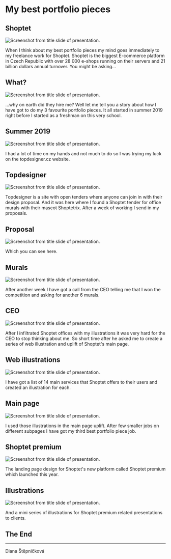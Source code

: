 # My best portfolio pieces

## Shoptet

![Screenshot from title slide of presentation.](img/01-slide.jpg)

When I think about my best portfolio pieces my mind goes immediately to my freelance work for Shoptet. Shoptet is the biggest E-commerce platform in Czech Republic with over 28 000 e-shops running on their servers and 21 billion dollars annual turnover. You might be asking…

## What?

![Screenshot from title slide of presentation.](img/02-slide.jpg)

…why on earth did they hire me?
Well let me tell you a story about how I have got to do my 3 favourite portfolio pieces. 
It all started in summer 2019 right before I started as a freshman on this very school.

## Summer 2019

![Screenshot from title slide of presentation.](img/03-slide.jpg)

I had a lot of time on my hands and not much to do so I was trying my luck on the topdesigner.cz website.

## Topdesigner

![Screenshot from title slide of presentation.](img/04-slide.jpg)

Topdesigner is a site with open tenders where anyone can join in with their design proposal. And it was here where I found a Shoptet tender for office murals with their mascot Shoptetrix. After a week of working I send in my proposals.

## Proposal

![Screenshot from title slide of presentation.](img/05-slide.jpg)

Which you can see here. 

## Murals

![Screenshot from title slide of presentation.](img/06-slide.jpg)

After another week I have got a call from the CEO telling me that I won the competition and asking for another 6 murals.

## CEO

![Screenshot from title slide of presentation.](img/07-slide.jpg)

After I infiltrated Shoptet offices with my illustrations it was very hard for the CEO to stop thinking about me. So short time after he asked me to create a series of web illustration and uplift of Shoptet's main page.


## Web illustrations

![Screenshot from title slide of presentation.](img/08-slide.jpg)

I have got a list of 14 main services that Shoptet offers to their users and created an illustration for each.


## Main page

![Screenshot from title slide of presentation.](img/09-slide.jpg)

I used those illustrations in the main page uplift. 
After few smaller jobs on different subpages I have got my third best portfolio piece job.


## Shoptet premium

![Screenshot from title slide of presentation.](img/10-slide.jpg)

The landing page design for Shoptet's new platform called Shoptet premium which launched this year.


## Illustrations

![Screenshot from title slide of presentation.](img/11-slide.jpg)

And a mini series of illustrations for Shoptet premium related presentations to clients.

## The End

---

Diana Štěpničková


